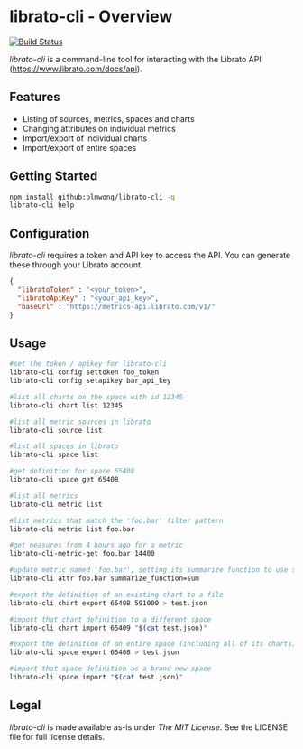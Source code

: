 # librato-cli - Overview #

[![Build Status](https://travis-ci.org/plmwong/librato-cli.svg?branch=master)](https://travis-ci.org/plmwong/librato-cli)

_librato-cli_ is a command-line tool for interacting with the Librato API (https://www.librato.com/docs/api).

## Features ##
* Listing of sources, metrics, spaces and charts
* Changing attributes on individual metrics
* Import/export of individual charts
* Import/export of entire spaces

## Getting Started ##
```bash
npm install github:plmwong/librato-cli -g
librato-cli help
```

## Configuration ##
_librato-cli_ requires a token and API key to access the API. You can generate these through your Librato account.

```json
{
  "libratoToken" : "<your_token>",
  "libratoApiKey" : "<your_api_key>",
  "baseUrl" : "https://metrics-api.librato.com/v1/"
}
```

## Usage ##

```bash
#set the token / apikey for librato-cli
librato-cli config settoken foo_token
librato-cli config setapikey bar_api_key

#list all charts on the space with id 12345
librato-cli chart list 12345

#list all metric sources in librato
librato-cli source list

#list all spaces in librato
librato-cli space list

#get definition for space 65408
librato-cli space get 65408

#list all metrics
librato-cli metric list

#list metrics that match the 'foo.bar' filter pattern
librato-cli metric list foo.bar

#get measures from 4 hours ago for a metric
librato-cli-metric-get foo.bar 14400

#update metric named 'foo.bar', setting its summarize function to use summation
librato-cli attr foo.bar summarize_function=sum

#export the definition of an existing chart to a file
librato-cli chart export 65408 591000 > test.json

#import that chart definition to a different space
librato-cli chart import 65409 "$(cat test.json)"

#export the definition of an entire space (including all of its charts) to a file
librato-cli space export 65408 > test.json

#import that space definition as a brand new space
librato-cli space import "$(cat test.json)"
```

## Legal ##

_librato-cli_ is made available as-is under _The MIT License_. See the LICENSE file for full license details.

